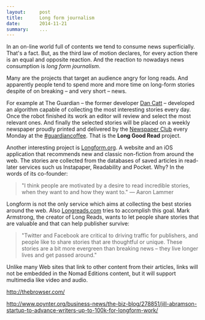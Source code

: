 ```yaml
---
layout:     post
title:      Long form journalism
date:       2014-11-21
summary:    ...
---
```


In an on-line world full of contents we tend to consume news superficially. That's a fact. But, as the third law of motion declares, for every action there is an equal and opposite reaction. And the reaction to nowadays news consumption is _long form journalism_.

Many are the projects that target an audience angry for long reads. And apparently people tend to spend more and more time on long-form stories despite of on breaking – and very short – news. 

For example at The Guardian – the former developer [Dan Catt](#) – developed an algorithm capable of collecting the most interesting stories every day. Once the robot finished its work an editor will review and select the most relevant ones. And finally the selected stories will be placed on a weekly newspaper proudly printed and delivered by the [Newspaper Club](#) every Monday at the [#guardiancoffee](#). That is the __Long Good Read__ project.

Another interesting project is [Longform.org](#). A website and an iOS application that recommends new and classic non-fiction from around the web. The stories are collected from the databases of saved articles in read-later services such us Instapaper, Readability and Pocket. Why? In the words of its co-founder:

>"I think people are motivated by a desire to read incredible stories, when they want to and how they want to."
— Aaron Lammer

Longform is not the only service which aims at collecting the best stories around the web. Also [Longreads.com](#) tries to accomplish this goal. Mark Armstrong, the creator of Long Reads, wants to let people share stories that are valuable and that can help publisher survive:

>"Twitter and Facebook are critical to driving traffic for publishers, and people like to share stories that are thoughtful or unique. These stories are a bit more evergreen than breaking news – they live longer lives and get passed around." 



Unlike many Web sites that link to other content from their articles, links will not be embedded in the Nomad Editions content, but it will support multimedia like video and audio.

http://thebrowser.com/

http://www.poynter.org/business-news/the-biz-blog/278851/jill-abramson-startup-to-advance-writers-up-to-100k-for-longform-work/